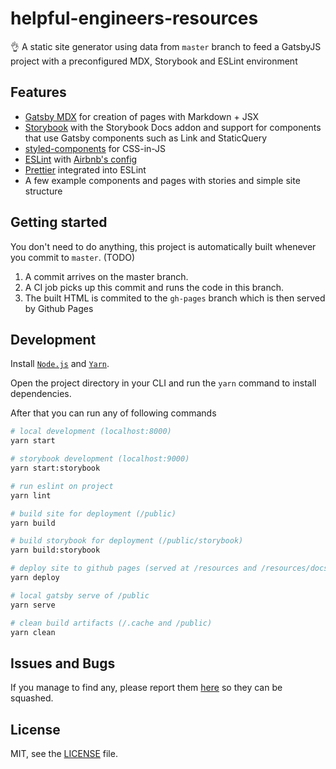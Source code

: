 # helpful-engineers-resources

👌 A static site generator using data from `master` branch to feed a GatsbyJS project with a preconfigured MDX, Storybook and ESLint environment

## Features

- [Gatsby MDX](https://www.gatsbyjs.org/packages/gatsby-plugin-mdx/) for creation of pages with Markdown + JSX
- [Storybook](https://storybook.js.org/) with the Storybook Docs addon and support for components that use Gatsby components such as Link and StaticQuery
- [styled-components](https://www.styled-components.com/) for CSS-in-JS
- [ESLint](https://eslint.org/) with [Airbnb's config](https://www.npmjs.com/package/eslint-config-airbnb)
- [Prettier](https://prettier.io/) integrated into ESLint
- A few example components and pages with stories and simple site structure

## Getting started

You don't need to do anything, this project is automatically built whenever you commit to `master`. (TODO)

1. A commit arrives on the master branch.
2. A CI job picks up this commit and runs the code in this branch.
3. The built HTML is commited to the `gh-pages` branch which is then served by Github Pages

## Development

Install [`Node.js`](https://nodejs.org/) and [`Yarn`](https://yarnpkg.com).

Open the project directory in your CLI and run the `yarn` command to install dependencies.

After that you can run any of following commands

```bash
# local development (localhost:8000)
yarn start

# storybook development (localhost:9000)
yarn start:storybook

# run eslint on project
yarn lint

# build site for deployment (/public)
yarn build

# build storybook for deployment (/public/storybook)
yarn build:storybook

# deploy site to github pages (served at /resources and /resources/docs)
yarn deploy

# local gatsby serve of /public
yarn serve

# clean build artifacts (/.cache and /public)
yarn clean
```

## Issues and Bugs

If you manage to find any, please report them [here](https://github.com/Helpful-Engineers/resources/issues) so they can be squashed.

## License

MIT, see the [LICENSE](https://github.com/Helpful-Engineers/resources/blob/master/LICENSE) file.
